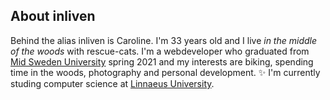 ## About inliven

Behind the alias inliven is Caroline. I'm 33 years old and I live _in the middle of the woods_ with rescue-cats. I'm a webdeveloper who graduated from [Mid Sweden University](https://www.miun.se/en/) spring 2021 and my interests are biking, spending time in the woods, photography and personal development. :sparkles: I'm currently studing computer science at [Linnaeus University](https://lnu.se/en).


<!--
**inliven/inliven** is a ✨ _special_ ✨ repository because its `README.md` (this file) appears on your GitHub profile.





